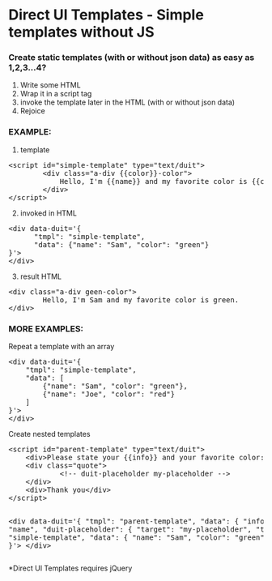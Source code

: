 
# Direct UI Templates - Simple templates without JS

<h3>Create static templates (with or without json data) as easy as 1,2,3...4? </h3>

<ol>
<li>Write some HTML</li>
<li>Wrap it in a script tag</li>
<li>invoke the template later in the HTML (with or without json data)</li>
<li>Rejoice</li>
</ol>

<h3>EXAMPLE:</h3>

1. template
<pre>
&lt;script id=&quot;simple-template&quot; type=&quot;text/duit&quot;&gt;
        &lt;div class=&quot;a-div {{color}}-color&quot;&gt;
            Hello, I'm {{name}} and my favorite color is {{color}}.
        &lt;/div&gt;
&lt;/script&gt;
</pre>

2. invoked in HTML
<pre>
&lt;div data-duit='{
      &quot;tmpl&quot;: &quot;simple-template&quot;,
      &quot;data&quot;: {&quot;name&quot;: &quot;Sam&quot;, &quot;color&quot;: &quot;green&quot;}
}'&gt;
&lt;/div&gt;
</pre>

3. result HTML
<pre>
&lt;div class=&quot;a-div geen-color&quot;&gt;
        Hello, I'm Sam and my favorite color is green.
&lt;/div&gt;
</pre>

<h3>MORE EXAMPLES:</h3>

<p>Repeat a template with an array</p>
<pre>
&lt;div data-duit='{
    &quot;tmpl&quot;: &quot;simple-template&quot;,
    &quot;data&quot;: [
        {&quot;name&quot;: &quot;Sam&quot;, &quot;color&quot;: &quot;green&quot;},
        {&quot;name&quot;: &quot;Joe&quot;, &quot;color&quot;: &quot;red&quot;}
    ]
}'&gt;
&lt;/div&gt;
</pre>

<p>Create nested templates</p>
<pre>
&lt;script id=&quot;parent-template&quot; type=&quot;text/duit&quot;&gt;
    &lt;div&gt;Please state your {{info}} and your favorite color:&lt;/div&gt;
    &lt;div class=&quot;quote&quot;&gt;
            &lt;!-- duit-placeholder my-placeholder --&gt;
    &lt;/div&gt;
    &lt;div&gt;Thank you&lt;/div&gt;
&lt;/script&gt;

&lt;div data-duit='{
    &quot;tmpl&quot;: &quot;parent-template&quot;,
    &quot;data&quot;: {
        &quot;info&quot;: &quot;name&quot;,
        &quot;duit-placeholder&quot;: {
            &quot;target&quot;: &quot;my-placeholder&quot;,
            &quot;tmpl&quot;: &quot;simple-template&quot;,
            &quot;data&quot;: {
                &quot;name&quot;: &quot;Sam&quot;,
                &quot;color&quot;: &quot;green&quot;
            }
        }
    }
}'&gt;
&lt;/div&gt;
</pre>

<p>*Direct UI Templates requires jQuery</p>
